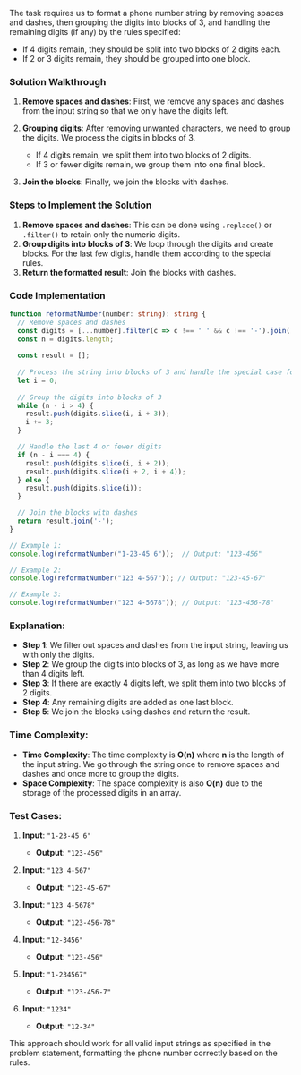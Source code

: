 The task requires us to format a phone number string by removing spaces and dashes, then grouping the digits into blocks of 3, and handling the remaining digits (if any) by the rules specified: 

- If 4 digits remain, they should be split into two blocks of 2 digits each.
- If 2 or 3 digits remain, they should be grouped into one block.

### Solution Walkthrough

1. **Remove spaces and dashes**: First, we remove any spaces and dashes from the input string so that we only have the digits left.

2. **Grouping digits**: After removing unwanted characters, we need to group the digits. We process the digits in blocks of 3. 
   - If 4 digits remain, we split them into two blocks of 2 digits.
   - If 3 or fewer digits remain, we group them into one final block.

3. **Join the blocks**: Finally, we join the blocks with dashes.

### Steps to Implement the Solution

1. **Remove spaces and dashes**: This can be done using `.replace()` or `.filter()` to retain only the numeric digits.
2. **Group digits into blocks of 3**: We loop through the digits and create blocks. For the last few digits, handle them according to the special rules.
3. **Return the formatted result**: Join the blocks with dashes.

### Code Implementation

```typescript
function reformatNumber(number: string): string {
  // Remove spaces and dashes
  const digits = [...number].filter(c => c !== ' ' && c !== '-').join('');
  const n = digits.length;
  
  const result = [];
  
  // Process the string into blocks of 3 and handle the special case for the last digits
  let i = 0;
  
  // Group the digits into blocks of 3
  while (n - i > 4) {
    result.push(digits.slice(i, i + 3));
    i += 3;
  }

  // Handle the last 4 or fewer digits
  if (n - i === 4) {
    result.push(digits.slice(i, i + 2));
    result.push(digits.slice(i + 2, i + 4));
  } else {
    result.push(digits.slice(i));
  }

  // Join the blocks with dashes
  return result.join('-');
}

// Example 1:
console.log(reformatNumber("1-23-45 6"));  // Output: "123-456"

// Example 2:
console.log(reformatNumber("123 4-567")); // Output: "123-45-67"

// Example 3:
console.log(reformatNumber("123 4-5678")); // Output: "123-456-78"
```

### Explanation:

- **Step 1**: We filter out spaces and dashes from the input string, leaving us with only the digits.
- **Step 2**: We group the digits into blocks of 3, as long as we have more than 4 digits left.
- **Step 3**: If there are exactly 4 digits left, we split them into two blocks of 2 digits.
- **Step 4**: Any remaining digits are added as one last block.
- **Step 5**: We join the blocks using dashes and return the result.

### Time Complexity:
- **Time Complexity**: The time complexity is **O(n)** where **n** is the length of the input string. We go through the string once to remove spaces and dashes and once more to group the digits.
- **Space Complexity**: The space complexity is also **O(n)** due to the storage of the processed digits in an array.

### Test Cases:

1. **Input**: `"1-23-45 6"`
   - **Output**: `"123-456"`
   
2. **Input**: `"123 4-567"`
   - **Output**: `"123-45-67"`
   
3. **Input**: `"123 4-5678"`
   - **Output**: `"123-456-78"`
   
4. **Input**: `"12-3456"`
   - **Output**: `"123-456"`
   
5. **Input**: `"1-234567"`
   - **Output**: `"123-456-7"`
   
6. **Input**: `"1234"`
   - **Output**: `"12-34"`

This approach should work for all valid input strings as specified in the problem statement, formatting the phone number correctly based on the rules.